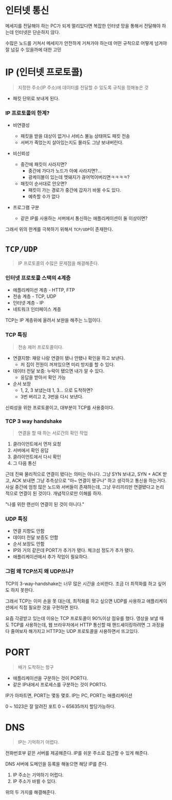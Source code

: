 # 인터넷 통신

메세지를 전달해야 하는 PC가 되게 멀리있다면 복잡한 인터넷 망을 통해서 전달해야 하는데 인터넷은 단순하지 않다.

수많은 노드를 거쳐서 메세지가 안전하게 거쳐가야 하는데 어떤 규칙으로 어떻게 넘겨야 잘 넘길 수 있을까에 대한 고민

# IP (인터넷 프로토콜)

> 지정한 주소(IP 주소)에 데이터를 전달할 수 있도록 규칙을 정해놓은 것

- 패킷 단위로 보내게 된다.

### IP 프로토콜의 한계?

- 비연결성
	- 패킷을 받을 대상이 없거나 서비스 불능 상태여도 패킷 전송
	- 서버가 죽었는지 살아있는지도 몰라도 그냥 보내버린다.

- 비신뢰성
	- 중간에 패킷이 사라지면?
		- 중간에 가다가 노드가 아예 사라지면?...
		- 광케이블이 있는데 멧돼지가 끊어먹어버리면ㅋㅋㅋㅋ?
	- 패킷이 순서대로 안오면?
		- 패킷이 가는 경로가 중간에 갑자기 바뀔 수도 있다.
		- 예측할 수가 없다

- 프로그램 구분
	- 같은 IP를 사용하는 서버에서 통신하는 애플리케이션이 둘 이상이면?

그래서 위의 한계를 극복하기 위해서 `TCP/UDP`이 존재한다.

# `TCP/UDP`

> IP 프로토콜의 수많은 문제점을 해결해준다.

### 인터넷 프로토콜 스택의 4계층

- 애플리케이션 계층 - HTTP, FTP
- 전송 계층 - TCP, UDP
- 인터넷 계층 - IP
- 네트워크 인터페이스 계층

TCP는 IP 계층위에 올려서 보완을 해주는 느낌이다.

### TCP 특징

> 전송 제어 프로토콜이다.

- 연결지향: 쟤랑 나랑 연결이 됐나 안됐나 확인을 하고 보낸다.
	- 저 집이 전원이 꺼져있으면 미리 방지를 할 수 있다.
- 데이터 전달 보증: 누락이 됐으면 내가 알 수 있다.
	- 응답을 받아서 확인 가능
- 순서 보장
	- 1, 2, 3 보냈는데 1, 3... 으로 도착하면?
	- 3번 버리고 2, 3번을 다시 보낸다.

신뢰성을 위한 프로토콜이고, 대부분이 TCP를 사용중이다.

### TCP 3 way handshake

> 연결을 할 때 하는 서로간의 확인 작업

1. 클라이언트에서 먼저 요청
2. 서버에서 확인 응답
3. 클라이언트에서 다시 확인
4. 그 다음 통신

근데 진짜 물리적으로 연결이 됐다는 의미는 아니다.
그냥 SYN 보내고, SYN + ACK 받고, ACK 보내면 그냥 추측상으로 "아~ 연결이 됐구나" 하고 생각하고 통신을 하는거다.
사실 중간에 엄청 많은 노드와 서버들이 존재하는데, 그냥 우리끼리만 연결됐다고 논리적으로 연결이 된 것이다. 개념적으로만 이해를 하자.

"나를 위한 랜선이 연결이 된 것이 아니다."

### UDP 특징

- 연결 지향도 안함
- 데이터 전달 보증도 안함
- 순서 보장도 안함
- IP와 거의 같은데 PORT가 추가가 됐다. 체크섬 정도가 추가 됐다.
- 애플리케이션에서 추가 작업이 필요하다.

### 그럼 왜 TCP쓰지 왜 UDP쓰냐?

TCP의 3-way-handshake는 너무 많은 시간을 소비한다.
조금 더 최적화를 하고 싶어도 하지 못한다.

그래서 TCP는 이미 손을 못 대는데, 최적화를 하고 싶으면
UDP를 사용하고 애플리케이션에서 직접 필요한 것을 구현하면 된다.

요즘 각광받고 있는데 이유는 TCP 프로토콜이 90%이상 점유를 했다.
영상을 보낼 때도 TCP를 사용하는데, 웹 브라우저에서 HTTP 통신할 때
핸드셰이킹하려면 그 과정을 다 줄여보자 해가지고 HTTP3는 UDP 프로토콜을 사용하면서 뜨고있다.

# PORT

> 배가 도착하는 항구

- 애플리케이션을 구분하는 것이 PORT다.
- 같은 IP내에서 프로세스를 구분하는 것이 PORT다.

IP가 아파트면, PORT는 몇동 몇호.
IP는 PC, PORT는 애플리케이션

0 ~ 1023은 잘 알려진 포트
0 ~ 65635까지 할당가능하다.

# DNS

> IP는 기억하기 어렵다.

전화번호부 같은 서버를 제공해준다.
IP를 쉬운 주소로 접근할 수 있게 해준다.

DNS 서버에 도메인을 등록을 해놓으면 해당 IP를 준다.

1. IP 주소는 기억하기 어렵다.
2. IP 주소가 바뀔 수 있다.

위의 두 가지를 해결해준다.
